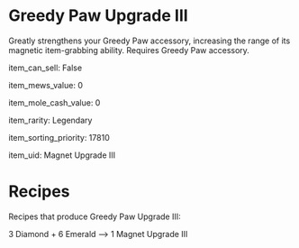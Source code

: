 # Greedy Paw Upgrade III

Greatly strengthens your Greedy Paw accessory, increasing the range of its magnetic item-grabbing ability. Requires Greedy Paw accessory.

item_can_sell: False

item_mews_value: 0

item_mole_cash_value: 0

item_rarity: Legendary

item_sorting_priority: 17810

item_uid: Magnet Upgrade III

# Recipes

Recipes that produce Greedy Paw Upgrade III:

3 Diamond + 6 Emerald --> 1 Magnet Upgrade III